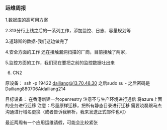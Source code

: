 ### 运维周报

1.数据库的高可用方案     

2.313分行上线之后的一系列工作，添加监控、日志、容量规划等

3.道琼斯的数据-我们这边做完了          

4.安全方面的工作
  还在接触漏洞扫描的厂商，目前接触了两家，

5.监控方面的工作，我们现在要把之前的监控数据吐出来        

6. CN2 






原设备：
ssh -p 19422 dailiang@13.70.48.30
之后sudo su - 
之后密码是 Dailiang880706Aidailiang214

目标设备：
在香港新建一台openrestry
注意不与生产环境进行通信
	将azure上面的业务进行迁移
注意：尽量原样迁移，把所有静态目录进行迁移
需要晓磊跟马杰沟通进行域名更换（或者告诉我解析，我来发送正式邮件也可）


最近两周有一个应用运维请假，可能会比较紧张
